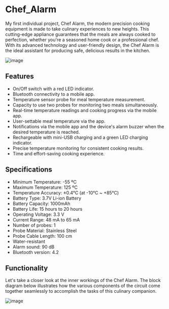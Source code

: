 # Chef_Alarm

My first individual project, Chef Alarm, the modern precision cooking equipment is made to take culinary experiences to new heights. This cutting-edge appliance guarantees that the meals are always cooked to perfection, whether you're a seasoned home cook or a professional chef. With its advanced technology and user-friendly design, the Chef Alarm is the ideal assistant for producing safe, delicious results in the kitchen.

   ![image](https://github.com/Nuthya27/Chef_Alarm/assets/111232856/94a43cb4-6034-418a-8b71-c09e8d8f421e)

## Features

  * On/Off switch with a red LED indicator.
  * Bluetooth connectivity to a mobile app.
  * Temperature sensor probe for meal temperature measurement.
  * Capacity to use two probes for monitoring two meals simultaneously.
  * Real-time temperature readings and cooking progress via the mobile app.
  * User-settable meal temperature via the app.
  * Notifications via the mobile app and the device's alarm buzzer when the desired temperature is reached.
  * Rechargeable with mini-USB charging and a green LED charging indicator.
  * Precise temperature monitoring for consistent cooking results.
  * Time and effort-saving cooking experience.

## Specifications

 * Minimum Temperature: -55 ºC
 * Maximum Temperature: 125 ºC
 * Temperature Accuracy: ±0.4℃ (at -10℃ ~ +85℃)
 * Battery Type: 3.7V Li-ion Battery
 * Battery Capacity: 1000mAh
 * Battery Life: 15 hours to 20 hours
 * Operating Voltage: 3.3 V
 * Current Range: 48 mA to 65 mA
 * Number of probes: 1
 * Probe Material: Stainless Steel
 * Probe Cable Length: 100 cm
 * Water-resistant 
 * Alarm sound: 90 dB
 * Bluetooth version: 4.2

## Functionality

Let's take a closer look at the inner workings of the Chef Alarm. The block diagram below illustrates how the various components of the circuit come together seamlessly to accomplish the tasks of this culinary companion.

![image](https://github.com/Nuthya27/Chef_Alarm/assets/111232856/0ed1e4ad-2dde-4569-8e16-e5c9b5ed93bb)





